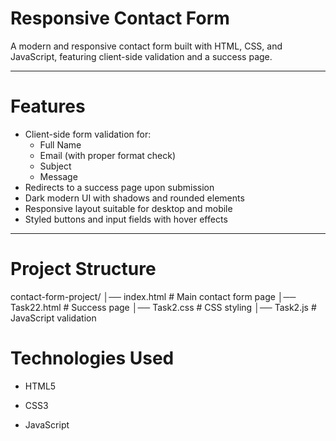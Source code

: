 # Responsive Contact Form

A modern and responsive contact form built with HTML, CSS, and JavaScript, featuring client-side validation and a success page.  

---

# Features
- Client-side form validation for:
  - Full Name
  - Email (with proper format check)
  - Subject
  - Message
- Redirects to a success page upon submission
- Dark modern UI with shadows and rounded elements
- Responsive layout suitable for desktop and mobile
- Styled buttons and input fields with hover effects

---

# Project Structure
contact-form-project/
│── index.html # Main contact form page
│── Task22.html # Success page
│── Task2.css # CSS styling
│── Task2.js # JavaScript validation




# Technologies Used

- HTML5

- CSS3

- JavaScript

